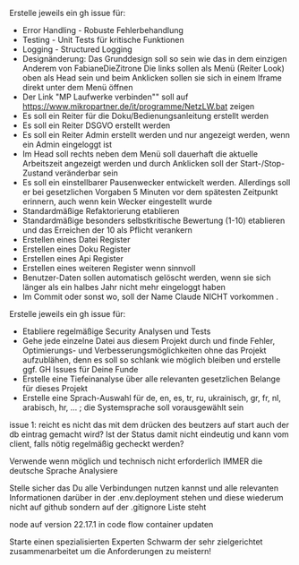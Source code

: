 Erstelle jeweils ein gh issue für:
  - Error Handling - Robuste Fehlerbehandlung
  - Testing - Unit Tests für kritische Funktionen
  - Logging - Structured Logging
  - Designänderung:
      Das Grunddesign soll so sein wie das in dem einzigen Anderem von FabianeDieZitrone
      Die links sollen als Menü (Reiter Look) oben als Head sein und beim Anklicken sollen sie sich in einem Iframe direkt unter dem Menü öffnen
  - Der Link "MP Laufwerke verbinden"" soll auf https://www.mikropartner.de/it/programme/NetzLW.bat zeigen
  - Es soll ein Reiter für die Doku/Bedienungsanleitung erstellt werden
  - Es soll ein Reiter DSGVO erstellt werden
  - Es soll ein Reiter Admin erstellt werden und nur angezeigt werden, wenn ein Admin eingeloggt ist
  - Im Head soll rechts neben dem Menü soll dauerhaft die aktuelle Arbeitszeit angezeigt werden und durch Anklicken soll der Start-/Stop-Zustand veränderbar sein
  - Es soll ein einstellbarer Pausenwecker entwickelt werden. Allerdings soll er bei gesetzlichen Vorgaben 5 Minuten vor dem spätesten Zeitpunkt erinnern, auch wenn kein Wecker eingestellt wurde 
  - Standardmäßige Refaktorierung etablieren
  - Standardmäßige besonders selbstkritische Bewertung (1-10) etablieren und das Erreichen der 10 als Pflicht verankern
  - Erstellen eines Datei Register
  - Erstellen eines Doku Register
  - Erstellen eines Api Register
  - Erstellen eines weiteren Register wenn sinnvoll
  - Benutzer-Daten sollen automatisch gelöscht werden, wenn sie sich länger als ein halbes Jahr nicht mehr eingeloggt haben
  - Im Commit oder sonst wo, soll der Name Claude NICHT vorkommen
  .

  
Erstelle jeweils ein gh issue für:
  - Etabliere regelmäßige Security Analysen und Tests 
  - Gehe jede einzelne Datei aus diesem Projekt durch und finde Fehler, Optimierungs- und Verbesserungsmöglichkeiten ohne das Projekt aufzublähen, denn es soll so schlank wie möglich bleiben und erstelle ggf. GH Issues für Deine Funde
  - Erstelle eine Tiefeinanalyse über alle relevanten gesetzlichen Belange für dieses Projekt
  - Erstelle eine Sprach-Auswahl für de, en, es, tr, ru, ukrainisch, gr, fr, nl, arabisch, hr, ... ; die Systemsprache soll vorausgewählt sein

issue 1: reicht es nicht das mit dem drücken des beutzers auf start auch der db eintrag gemacht wird? Ist der Status damit nicht eindeutig und kann vom client, falls nötig regelmäßig gecheckt werden?

Verwende wenn möglich und technisch nicht erforderlich IMMER die deutsche Sprache
Analysiere 

Stelle sicher das Du alle Verbindungen nutzen kannst und alle relevanten Informationen darüber in der .env.deployment stehen und diese wiederum nicht auf github sondern auf der .gitignore Liste steht

node auf version 22.17.1 in code flow container updaten



Starte einen spezialisierten Experten Schwarm der sehr zielgerichtet zusammenarbeitet um die Anforderungen zu meistern!
